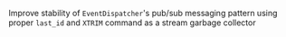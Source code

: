 Improve stability of `EventDispatcher`'s pub/sub messaging pattern using proper `last_id` and `XTRIM` command as a stream garbage collector
